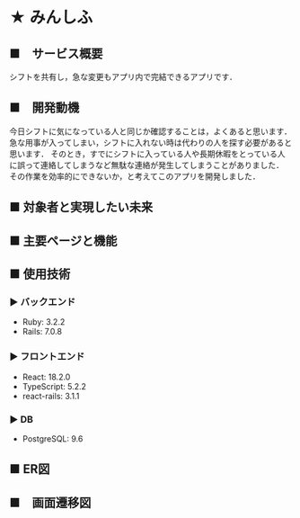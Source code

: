 # ★ みんしふ
## ■　サービス概要
シフトを共有し，急な変更もアプリ内で完結できるアプリです．

## ■　開発動機
今日シフトに気になっている人と同じか確認することは，よくあると思います．
急な用事が入ってしまい，シフトに入れない時は代わりの人を探す必要があると思います．
そのとき，すでにシフトに入っている人や長期休暇をとっている人に誤って連絡してしまうなど無駄な連絡が発生してしまうことがありました．
その作業を効率的にできないか，と考えてこのアプリを開発しました．

## ■ 対象者と実現したい未来


## ■ 主要ページと機能


## ■ 使用技術
### ▶ バックエンド
- Ruby: 3.2.2
- Rails: 7.0.8

### ▶ フロントエンド
- React: 18.2.0
- TypeScript: 5.2.2
- react-rails: 3.1.1

### ▶ DB
- PostgreSQL: 9.6

## ■ ER図

## ■　画面遷移図
